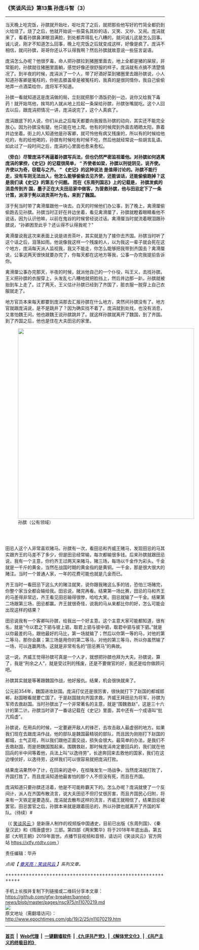### 《笑谈风云》第13集 孙庞斗智（3）
------------------------

<p>
 当天晚上吃完饭，孙膑就开始吐，呕吐完了之后，就把那些他写好的竹简全都扔到火给烧了。烧了之后，他就开始说一些莫名其妙的话，又笑、又吵、又闹。庞涓就来了，看着孙膑鼻涕眼泪满脸，到处都弄得乱七八糟的，就问诚儿这是怎么回事。诚儿说，刚才不知道怎么回事，晚上吃完饭之后就变成这样，好像是疯了。庞涓不相信，就问孙膑，哥哥你还认不认得我啊？然后孙膑就故意说一些狂言诞语。
</p>
<p>
 庞涓怎么办呢？他很歹毒，命人把孙膑拉到猪圈里面去，地上全都是猪的屎尿，非常脏的，孙膑就往猪圈里面躺，感觉好像还很舒服的样子。庞涓就有点搞不清楚情况了。到半夜的时候，庞涓派了一个人，带了好酒好菜到猪圈里去跟孙膑说，小人知道孙客卿是冤枉的，你剜去膝盖骨是被冤枉的，我真的是很同情你，我自己偷偷地弄一点酒菜给你，庞将军不知道。
</p>
<p>
 孙膑一看就知道这是庞涓做的局，立刻就把那个酒饭扔到一边，说你又给我下毒药！就开始骂他，挨骂的人就从地上捡起一条屎给孙膑，孙膑张嘴就吃。这个人回去以后，跟庞涓把情况一讲，庞涓说完了，这个人真疯了。
</p>
<p>
 庞涓跟底下的人说，你们从此之后每天都要向我报告孙膑的动向，其实还不能完全放心。因为孙膑没有腿，他只能在地上爬。他有的时候爬到外面去晒晒太阳，靠着井边坐着。街上的人知道他是孙客卿，就可怜他有病又残废的，所以有的时候给他吃的，有的给他喝的，孙膑有时候吃有时候不吃，然后他就经常说一些胡言乱语。如此过了一段时间之后，庞涓的心里面也愈来愈松。
</p>
<p>
 <strong>
  （旁白）尽管庞涓不再逼着孙膑写兵法，但也仍然严密监视着他。对孙膑如何逃离庞涓的掌控，《史记》的记载很简单，
 </strong>
 <strong>
  “
 </strong>
 <strong>
  齐使者如梁，孙膑以刑徒阴见，说齐使。齐使以为奇，窃载与之齐。
 </strong>
 <strong>
  ”
 </strong>
 <strong>
  《史记》的这种说法
 </strong>
 <strong>
  是值得讨论的。孙膑不能行走，没有车则无法出入，他怎么能够偷偷去见齐使，还能谈话，还能偷偷跑掉？这是我们读《史记》的第五个问题。
 </strong>
 <strong>
  而在《东周列国志》上的记载是，
 </strong>
 <strong>
  孙膑发疯的消息传到齐
 </strong>
 <strong>
  国，墨子正在大夫田忌家中做客，为营救孙膑，他与田忌定下了一条计策，派淳于髡以进贡茶叶为名，来到了魏国。
 </strong>
</p>
<p>
 淳于髡当时带了禽滑厘跟他一块去。白天的时候他们办公事，到了晚上，禽滑厘偷偷跑去见孙膑。孙膑当时正好在井边坐着，看见禽滑厘了，孙膑就瞪着眼睛看他不说话，因为认识他嘛，以前在鬼谷的时候曾经说过话。禽滑厘当时就流着眼泪跟孙膑说，“孙卿困至此乎？还认得不认得我呢？”
</p>
<p>
 禽滑厘说我这次来表面上说是进贡茶叶，其实就是为了接你去齐国。孙膑当时听了这个话之后，泪落如雨。他说像我这样一个残废的人，以为我这一辈子就会死在这个地方，庞涓每天派人监视我，我又不能走，你怎么能够把我带到齐国去？禽滑厘说，公事这两天很快就要办完了，你每天都在这地方等我，公事一办完我提前告诉你。
</p>
<p>
 禽滑厘公事办完那天，半夜的时候，就派他自己的一个仆役，叫王义，去找孙膑。王义把孙膑的衣服穿上，头发乱七八糟地就把脸挡上，然后井边那一趴，孙膑就被抬到车上走了。过了两天，王义估计孙膑已经到了齐国了，脏衣服一脱穿上自己衣服就走了。
</p>
<p>
 地方官员本来每天都要到庞涓那去汇报孙膑在什么地方，突然间孙膑没有了。地方官就跟庞涓说，是不是跳井了？因为确实找不着了。庞涓就到处找，也没有消息，又害怕魏王问，他也跟魏王说孙膑跳井了。就这样孙膑就离开了魏国，到了齐国。到了齐国之后，他也是住在大夫田忌的家里。
</p>
<figure class="wp-caption aligncenter" id="attachment_11070267" style="width: 556px">
 <a href="http://i.epochtimes.com/assets/uploads/2019/02/1902251005121456.jpg">
  <img alt="" class="wp-image-11070267" height="600" src="http://i.epochtimes.com/assets/uploads/2019/02/1902251005121456.jpg" width="556"/>
 </a>
 <br/><figcaption class="wp-caption-text">
  孙膑（公有领域）
 </figcaption><br/>
</figure><br/>
<p>
 田忌人这个人非常喜欢赌马。孙膑有一次，看田忌和齐威王赌马，发现田忌的马其实跟齐王的马差不了多少，但是田忌经常输，每次都输很多钱。后来孙膑就跟田忌说，我有一个主意，你约齐王过两天来赌马，赌三场，每场以千金作为彩头。千金就是一千斤的黄金，当然在战国时期的黄金指的是黄铜。一千金，那是很大很大的赌注。当时一个普通人家，一年的花费可能也就是几金而已。
</p>
<p>
 齐王当时一看田忌下这么大的赌注就笑，说你跟我赌这么多的钱，恐怕三场赌完，你整个家当全都会输给我。田忌说，赌完再看。结果第一场比赛，田忌的马和齐王的马差得非常远，齐王看见田忌输得很惨，哈哈大笑。田忌就输了一千金。结果第二场跟第三场，田忌都赢。齐王就很奇怪，说我的马从来都比你的好，怎么可能会出现这样的结果？
</p>
<p>
 田忌说我有一个客卿叫孙膑，给我出一个好主意。这个主意大家可能都知道，很有名，就是“今以君之下驷与彼上驷，取君上驷与彼中驷，取君中驷与彼下驷。”就是以你最差的马，跟他最好的马比，第一场就输了；然后以你第一等的马，对他的第二等马，那你会赢；第三场是用你的第二等马，对他的第三等马，所以你虽然输了一场，可以连赢两场。这就是非常有名的“田忌赛马”的典故。
</p>
<p>
 这一说，齐威王觉得孙膑可真是一个人才，就想把孙膑也拜为大夫。孙膑说，算了，我是“刑余之人”，就是受过刑的残废，还是不要做官的好，我还是给你做顾问吧。
</p>
<p>
 孙膑其实就是等著跟魏国作战，他好报仇。结果，机会很快就来了。
</p>
<p>
 公元前354年，魏国进攻赵国。庞涓打仗还是很厉害，很快就打下了赵国的都城邯郸，赵国眼看就要亡国了。于是赵国就向齐国求救。齐威王拜田忌为将军，孙膑为军师去救赵国。当时孙膑出了一个非常著名的主意，就是“围魏救赵”，这是三十六计的第二计。孙膑当时讲了一番话记载在《史记》里面，其中还有一个成语叫“批亢捣虚”。
</p>
<p>
 孙膑说，在用兵的时候，一定要避开敌人的锋芒，去攻击敌人最虚弱的地方。如果我们现在去跟庞涓作战，他的部队是魏国最精锐的部队，而且因为刚刚打下赵国的都城，士气正旺，所以我们跟他正面交战，损失会很大。最简单的办法，是我们不去救赵国，而是把魏国围起来。围魏救赵，那时候庞涓肯定要回兵的，我们就在他回兵的半中间等着他，兵法上叫“以逸待劳”，长途奔回来去救他的国家，我们在这边埋伏好，以逸待劳，这样我们可以很容易就把庞涓打败。
</p>
<p>
 结果庞涓果然中了计，在回来的途中，在桂陵发生一场战争，当然庞涓就打败了，齐国打胜了。而且庞涓知道他最害怕的那个人不但没有死，而且在齐国。
</p>
<p>
 庞涓知道只要孙膑还活着，他是不可能称霸天下的。怎么办呢？庞涓就使了一个反间计，派人在齐国布散流言，说大夫田忌不但打仗很厉害，而且齐国民心归附，将来有一天铁定是要造反。庞涓就去散布这样的流言，齐威王就相信了，结果田忌被罢官。田忌罢官之后，孙膑本来就是跟着田忌的，所以孙膑也就离开了齐国的军队。（待续）#
</p>
<p>
 （《
 <a href="http://www.epochtimes.com/gb/tag/%E7%AC%91%E8%B0%88%E9%A3%8E%E4%BA%91.html">
  笑谈风云
 </a>
 》是新唐人制作的视频版中国通史，目前已出版《东周列国》、《秦皇汉武》和《隋唐盛世》三部。第四部《两宋繁华》将于2018年年底出品，第五部《大明王朝》2019年面世。点播节目视频和音频，请访问《笑谈风云》官方网站
 <a href="https://xtfy.ntdtv.com" rel="noopener noreferrer" target="_blank">
  https://xtfy.ntdtv.com
 </a>
 ）
</p>
<p>
 责任编辑：毕卉
</p>
<p>
 <em>
  点阅【
  <span style="color: #000080;">
   <a href="http://www.epochtimes.com/gb/tag/%E7%AB%A0%E5%A4%A9%E4%BA%AE%EF%BC%9A%E7%AC%91%E8%AB%87%E9%A2%A8%E9%9B%B2.html" style="color: #000080;">
    章天亮：笑谈风云
   </a>
  </span>
  】系列文章。
 </em>
</p>

+++++++++++++++++++++++++++++++++++++++++++++++++++++++++++<br/><br/>
手机上长按并复制下列链接或二维码分享本文章：<br/>
https://github.com/gfw-breaker/banned-news/blob/master/pages/nsc975/n11070219.md <br/>
<a href='https://github.com/gfw-breaker/banned-news/blob/master/pages/nsc975/n11070219.md'><img src='https://github.com/gfw-breaker/banned-news/blob/master/pages/nsc975/n11070219.md.png'/></a> <br/>
原文地址（需翻墙访问）：http://www.epochtimes.com/gb/19/2/25/n11070219.htm


------------------------
#### [首页](https://github.com/gfw-breaker/banned-news/blob/master/README.md) &nbsp;|&nbsp; [Web代理](https://github.com/labour-camp/helloworld) &nbsp;|&nbsp; [一键翻墙软件](https://github.com/gfw-breaker/nogfw/blob/master/README.md) &nbsp;| [《九评共产党》](https://github.com/gfw-breaker/9ping.md/blob/master/README.md#九评之一评共产党是什么) | [《解体党文化》](https://github.com/gfw-breaker/jtdwh.md/blob/master/README.md) | [《共产主义的终极目的》](https://github.com/gfw-breaker/gczydzjmd.md/blob/master/README.md)

